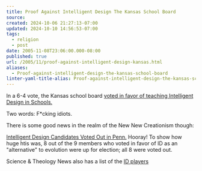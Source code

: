 ```yaml
---
title: Proof Against Intelligent Design The Kansas School Board
source: 
created: 2024-10-06 21:27:13-07:00
updated: 2024-10-10 14:56:53-07:00
tags:
  - religion
  - post
date: 2005-11-08T23:06:00.000-08:00
published: true
url: /2005/11/proof-against-intelligent-design-kansas.html
aliases:
  - Proof-against-intelligent-design-the-kansas-school-board
linter-yaml-title-alias: Proof-against-intelligent-design-the-kansas-school-board
---
```



In a 6-4 vote, the Kansas school board [voted in favor of teaching Intelligent Design in Schools.](https://www.bloomberg.com/apps/news?pid=10000103&sid=aVeLoLOEyMEI&refer=us)  
  
Two words: F\*cking idiots.  
  
There is some good news in the realm of the New New Creationism though:  
  
[Intelligent Design Candidates Voted Out in Penn.](https://www.npr.org/templates/story/story.php?storyId=5006228&ft=1&f=2) Hooray! To show how huge htis was, 8 out of the 9 members who voted in favor of ID as an "alternative" to evolution were up for election; all 8 were voted out.  
  
Science & Theology News also has a list of the [ID players](https://www.stnews.org/guide-2171.htm)